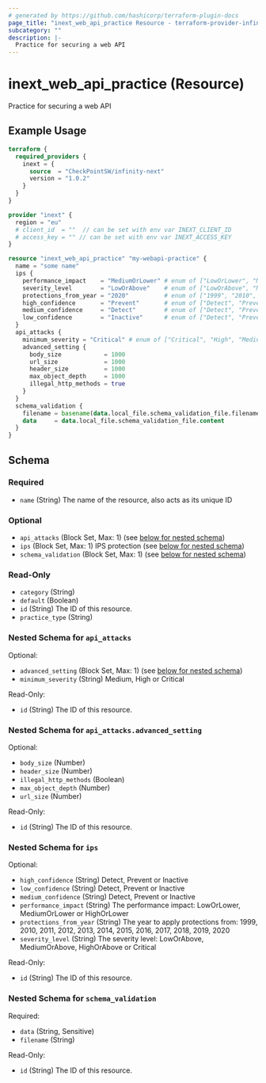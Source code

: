 ```yaml
---
# generated by https://github.com/hashicorp/terraform-plugin-docs
page_title: "inext_web_api_practice Resource - terraform-provider-infinity-next"
subcategory: ""
description: |-
  Practice for securing a web API
---
```


# inext_web_api_practice (Resource)

Practice for securing a web API

## Example Usage

```terraform
terraform {
  required_providers {
    inext = {
      source  = "CheckPointSW/infinity-next"
      version = "1.0.2"
    }
  }
}

provider "inext" {
  region = "eu"
  # client_id  = ""  // can be set with env var INEXT_CLIENT_ID
  # access_key = "" // can be set with env var INEXT_ACCESS_KEY
}

resource "inext_web_api_practice" "my-webapi-practice" {
  name = "some name"
  ips {
    performance_impact    = "MediumOrLower" # enum of ["LowOrLower", "MediumOrLower", "HighOrLower"]
    severity_level        = "LowOrAbove"    # enum of ["LowOrAbove", "MediumOrAbove", "HighOrAbove", "Critical"]
    protections_from_year = "2020"          # enum of ["1999", "2010", "2011", "2012", "2013", "2014", "2015", "2016", "2017", "2018", "2019", "2020"]
    high_confidence       = "Prevent"       # enum of ["Detect", "Prevent", "Inactive"]
    medium_confidence     = "Detect"        # enum of ["Detect", "Prevent", "Inactive"]
    low_confidence        = "Inactive"      # enum of ["Detect", "Prevent", "Inactive"]
  }
  api_attacks {
    minimum_severity = "Critical" # enum of ["Critical", "High", "Medium"]
    advanced_setting {
      body_size            = 1000
      url_size             = 1000
      header_size          = 1000
      max_object_depth     = 1000
      illegal_http_methods = true
    }
  }
  schema_validation {
    filename = basename(data.local_file.schema_validation_file.filename)
    data     = data.local_file.schema_validation_file.content
  }
}
```

<!-- schema generated by tfplugindocs -->
## Schema

### Required

- `name` (String) The name of the resource, also acts as its unique ID

### Optional

- `api_attacks` (Block Set, Max: 1) (see [below for nested schema](#nestedblock--api_attacks))
- `ips` (Block Set, Max: 1) IPS protection (see [below for nested schema](#nestedblock--ips))
- `schema_validation` (Block Set, Max: 1) (see [below for nested schema](#nestedblock--schema_validation))

### Read-Only

- `category` (String)
- `default` (Boolean)
- `id` (String) The ID of this resource.
- `practice_type` (String)

<a id="nestedblock--api_attacks"></a>
### Nested Schema for `api_attacks`

Optional:

- `advanced_setting` (Block Set, Max: 1) (see [below for nested schema](#nestedblock--api_attacks--advanced_setting))
- `minimum_severity` (String) Medium, High or Critical

Read-Only:

- `id` (String) The ID of this resource.

<a id="nestedblock--api_attacks--advanced_setting"></a>
### Nested Schema for `api_attacks.advanced_setting`

Optional:

- `body_size` (Number)
- `header_size` (Number)
- `illegal_http_methods` (Boolean)
- `max_object_depth` (Number)
- `url_size` (Number)

Read-Only:

- `id` (String) The ID of this resource.



<a id="nestedblock--ips"></a>
### Nested Schema for `ips`

Optional:

- `high_confidence` (String) Detect, Prevent or Inactive
- `low_confidence` (String) Detect, Prevent or Inactive
- `medium_confidence` (String) Detect, Prevent or Inactive
- `performance_impact` (String) The performance impact: LowOrLower, MediumOrLower or HighOrLower
- `protections_from_year` (String) The year to apply protections from: 1999, 2010, 2011, 2012, 2013, 2014, 2015, 2016, 2017, 2018, 2019, 2020
- `severity_level` (String) The severity level: LowOrAbove, MediumOrAbove, HighOrAbove or Critical

Read-Only:

- `id` (String) The ID of this resource.


<a id="nestedblock--schema_validation"></a>
### Nested Schema for `schema_validation`

Required:

- `data` (String, Sensitive)
- `filename` (String)

Read-Only:

- `id` (String) The ID of this resource.


